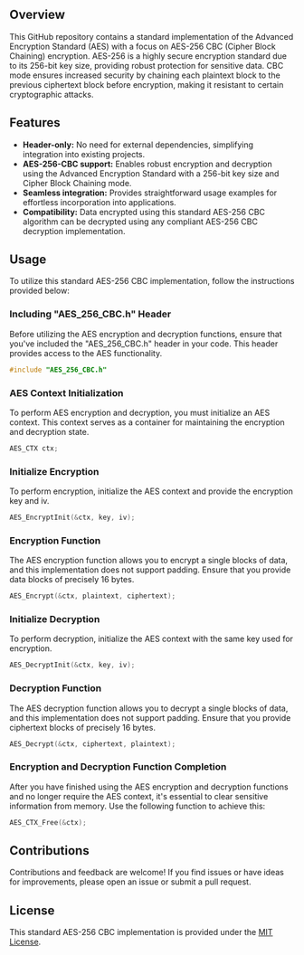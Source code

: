 ## Overview
This GitHub repository contains a standard implementation of the Advanced Encryption Standard (AES) with a focus on AES-256 CBC (Cipher Block Chaining) encryption. AES-256 is a highly secure encryption standard due to its 256-bit key size, providing robust protection for sensitive data. CBC mode ensures increased security by chaining each plaintext block to the previous ciphertext block before encryption, making it resistant to certain cryptographic attacks.

## Features
- **Header-only:** No need for external dependencies, simplifying integration into existing projects.
- **AES-256-CBC support:** Enables robust encryption and decryption using the Advanced Encryption Standard with a 256-bit key size and Cipher Block Chaining mode.
- **Seamless integration:** Provides straightforward usage examples for effortless incorporation into applications.
- **Compatibility:** Data encrypted using this standard AES-256 CBC algorithm can be decrypted using any compliant AES-256 CBC decryption implementation.

## Usage

To utilize this standard AES-256 CBC implementation, follow the instructions provided below:

### Including "AES_256_CBC.h" Header

Before utilizing the AES encryption and decryption functions, ensure that you've included the "AES_256_CBC.h" header in your code. This header provides access to the AES functionality.

```c
#include "AES_256_CBC.h"
```


### AES Context Initialization

To perform AES encryption and decryption, you must initialize an AES context. This context serves as a container for maintaining the encryption and decryption state.

```c
AES_CTX ctx;
```

### Initialize Encryption

To perform encryption, initialize the AES context and provide the encryption key and iv.

```c
AES_EncryptInit(&ctx, key, iv);
```



### Encryption Function

The AES encryption function allows you to encrypt a single blocks of data, and this implementation does not support padding. Ensure that you provide data blocks of precisely 16 bytes.

```c
AES_Encrypt(&ctx, plaintext, ciphertext);
```


### Initialize Decryption

To perform decryption, initialize the AES context with the same key used for encryption.

```c
AES_DecryptInit(&ctx, key, iv);
```

### Decryption Function

The AES decryption function allows you to decrypt a single blocks of data, and this implementation does not support padding. Ensure that you provide ciphertext blocks of precisely 16 bytes.

```c
AES_Decrypt(&ctx, ciphertext, plaintext);
```

### Encryption and Decryption Function Completion

After you have finished using the AES encryption and decryption functions and no longer require the AES context, it's essential to clear sensitive information from memory. Use the following function to achieve this:

```c
AES_CTX_Free(&ctx);
```


## Contributions

Contributions and feedback are welcome! If you find issues or have ideas for improvements, please open an issue or submit a pull request.

## License

This standard AES-256 CBC implementation is provided under the [MIT License](./LICENSE).

